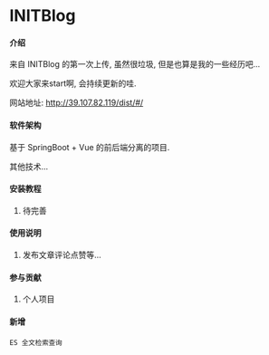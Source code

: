 # INITBlog

#### 介绍
来自 INITBlog 的第一次上传, 虽然很垃圾, 但是也算是我的一些经历吧...

欢迎大家来start啊, 会持续更新的哇.

网站地址: http://39.107.82.119/dist/#/

#### 软件架构
基于 SpringBoot + Vue 的前后端分离的项目.

其他技术... 


#### 安装教程

1. 待完善

#### 使用说明

1. 发布文章评论点赞等...

#### 参与贡献

1. 个人项目

#### 新增
	ES 全文检索查询
